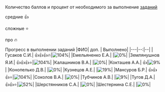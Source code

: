 Количество баллов и процент от необходимого за выполнение [заданий](tasks.md)

средние :+1:

сложные :star:

про :fire: 

Прогресс в выполнении заданий 
|ФИО| доп. | Выполнено|
|---|--:|--|
|Гусаков С.И.|  :+1::+1::+1::fire:|![104%](https://progress-bar.xyz/104/?title=зчт)|
|Емельяненко Е.А.|  |![0%](https://progress-bar.xyz/0/?title=-4&color=ff0000)|
|Землянушнов Я.И.|  :+1::+1::+1::star:|![104%](https://progress-bar.xyz/104/?title=зчт)|
|Калашников В.А.|  |![0%](https://progress-bar.xyz/0/?title=-3&color=ff0000)|
|Кокташев А.А.|  :+1:|![9%](https://progress-bar.xyz/9/?title=2)|
|Конопелько Д.В.|  |![0%](https://progress-bar.xyz/0/?title=-1&color=ff0000)|
|Кузнецов А.Е.|  |![19%](https://progress-bar.xyz/19/?title=4)|
|Мансуров Б.Р.|  :+1::+1::+1::star:|![104%](https://progress-bar.xyz/104/?title=зчт)|
|Соколов В.А.|  |![0%](https://progress-bar.xyz/0/?title=-2&color=ff0000)|
|Тубчинов А.В.|  |![9%](https://progress-bar.xyz/9/?title=2)|
|Тугов Д.А.|  :+1::+1::star:|![52%](https://progress-bar.xyz/52/?title=11)|
|Шерстянников С.А.|  |![0%](https://progress-bar.xyz/0/?title=-3&color=ff0000)|
|Шестернина С.Е.|  |![0%](https://progress-bar.xyz/0/?title=-4&color=ff0000)|
